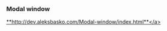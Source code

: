 <h3>Modal window</h3>

<a href="http://dev.aleksbasko.com/Modal-window/index.html">**http://dev.aleksbasko.com/Modal-window/index.html**</a>